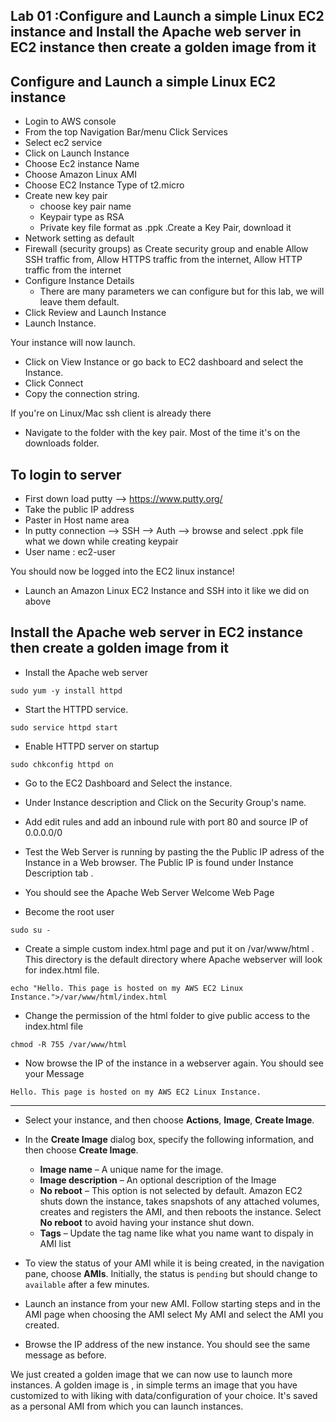 ## Lab 01 :Configure and Launch a simple Linux EC2 instance and  Install the Apache web server in EC2 instance then  create a golden image from it

## Configure and Launch a simple Linux EC2 instance

- Login to AWS console 
- From the top Navigation Bar/menu Click Services 
- Select ec2 service
- Click on Launch Instance
- Choose Ec2 instance Name
- Choose Amazon Linux AMI
- Choose EC2 Instance Type of t2.micro
- Create new key pair 
    - choose key pair name 
    - Keypair type as RSA
    - Private key file format as .ppk .Create a Key Pair, download it
- Network setting as default 
- Firewall (security groups) as Create security group and enable Allow SSH traffic from, Allow HTTPS traffic from the internet,
Allow HTTP traffic from the internet 
- Configure Instance Details
  - There are many parameters  we can configure  but for this lab, we will leave them default. 
- Click Review and Launch Instance
-  Launch Instance.

Your instance will now launch. 

- Click on View Instance or go back to EC2 dashboard and select the Instance. 
- Click Connect
- Copy the connection string.


If you're on Linux/Mac ssh client is already there

- Navigate to the folder with the key pair. Most of the time it's on the downloads folder. 
## To login to server 
- First down load putty  --> https://www.putty.org/
- Take the public IP address 
- Paster in Host name area
- In putty connection --> SSH --> Auth --> browse and select .ppk file what we down while creating keypair 
- User name : ec2-user

You should now be logged into the EC2 linux instance!



- Launch an Amazon Linux EC2 Instance and SSH into it like we did on above  


##  Install the Apache web server in EC2 instance then  create a golden image from it

- Install the Apache web server

```console
sudo yum -y install httpd
```
- Start the HTTPD service.

```console
sudo service httpd start  
```

- Enable HTTPD server on startup
```console
sudo chkconfig httpd on

```
- Go to the EC2 Dashboard and Select the instance. 
- Under Instance description and Click on the Security Group's name. 
- Add edit rules and add an inbound rule with port 80 and source IP of  0.0.0.0/0 

- Test the Web Server is running by pasting the the Public IP adress of the Instance in a Web browser. The Public IP is found under Instance Description tab .

- You should see the Apache Web Server Welcome Web Page

- Become the root user
```console
sudo su - 
```
- Create a simple custom index.html page and put it on /var/www/html . This directory is the default directory where Apache webserver will look for index.html file. 
```console
echo "Hello. This page is hosted on my AWS EC2 Linux Instance.">/var/www/html/index.html
```
- Change the permission of the html folder to give public access to the index.html file
```console
chmod -R 755 /var/www/html
```

- Now browse the IP of the instance in a webserver again. You should see your Message 
```
Hello. This page is hosted on my AWS EC2 Linux Instance.
```


------
- Select your instance, and then choose **Actions**, **Image**, **Create Image**\.
- In the **Create Image** dialog box, specify the following information, and then choose **Create Image**\.
   + **Image name** – A unique name for the image\.
   + **Image description** – An optional description of the Image
   + **No reboot** – This option is not selected by default\. Amazon EC2 shuts down the instance, takes snapshots of any attached volumes, creates and registers the AMI, and then reboots the instance\. Select **No reboot** to avoid having your instance shut down\.
   + **Tags** – Update the tag name like what you name want to dispaly in AMI list
-  To view the status of your AMI while it is being created, in the navigation pane, choose **AMIs**\. Initially, the status is `pending` but should change to `available` after a few minutes\.

  
-  Launch an instance from your new AMI. Follow starting steps  and in the AMI page when choosing the AMI select My AMI and select the AMI you created. 
- Browse the IP address of the new instance. You should see the same message as before. 

We just created a golden image that we can now use to launch more instances. A golden image is , in simple terms an image that you have customized to with liking with data/configuration of your choice. It's saved as a personal AMI from which you can launch instances.
